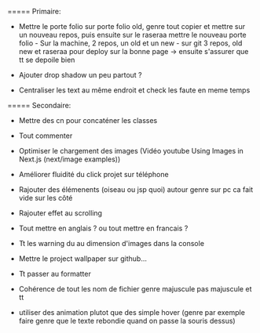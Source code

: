 ===== Primaire:

- Mettre le porte folio sur porte folio old, genre tout copier et mettre sur un nouveau repos, puis ensuite sur le raseraa mettre le nouveau porte folio - Sur la machine, 2 repos, un old et un new - sur git 3 repos, old new et raseraa pour deploy sur la bonne page
  -> ensuite s'assurer que tt se depoile bien

- Ajouter drop shadow un peu partout ?

- Centraliser les text au même endroit et check les faute en meme temps

===== Secondaire:

- Mettre des cn pour concaténer les classes

- Tout commenter

- Optimiser le chargement des images (Vidéo youtube Using Images in Next.js (next/image examples))

- Améliorer fluidité du click projet sur téléphone

- Rajouter des élémenents (oiseau ou jsp quoi) autour genre sur pc ca fait vide sur les côté

- Rajouter effet au scrolling

- Tout mettre en anglais ? ou tout mettre en francais ?

- Tt les warning du au dimension d'images dans la console 

- Mettre le project wallpaper sur github...

- Tt passer au formatter

- Cohérence de tout les nom de fichier genre majuscule pas majuscule et tt

- utiliser des animation plutot que des simple hover (genre par exemple faire genre que le texte rebondie quand on passe la souris dessus)